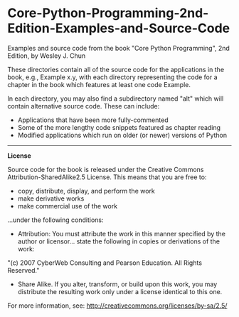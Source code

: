 Core-Python-Programming-2nd-Edition-Examples-and-Source-Code
============================================================

Examples and source code from the book "Core Python Programming", 2nd Edition, by Wesley J. Chun

These directories contain all of the source code for the
applications in the book, e.g., Example x.y, with each
directory representing the code for a chapter in the book
which features at least one code Example.

In each directory, you may also find a subdirectory named
"alt" which will contain alternative source code.  These
can include:

- Applications that have been more fully-commented
- Some of the more lengthy code snippets featured as
    chapter reading
- Modified applications which run on older (or newer)
    versions of Python
****

**License**

Source code for the book is released under the 
Creative Commons Attribution-SharedAlike2.5 License.
This means that you are free to:

* copy, distribute, display, and perform the work
* make derivative works
* make commercial use of the work

...under the following conditions:

* Attribution: You must attribute the work in this
manner specified by the author or licensor... state
the following in copies or derivations of the work:

"(c) 2007 CyberWeb Consulting and Pearson Education.
All Rights Reserved."

* Share Alike. If you alter, transform, or build
upon this work, you may distribute the resulting
work only under a license identical to this one.

For more information, see:
http://creativecommons.org/licenses/by-sa/2.5/